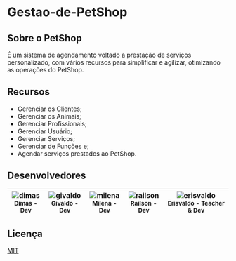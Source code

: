 # Gestao-de-PetShop
<p align="center">
  <a href="https://github.com/implementacaoteste/TEC.2022.1.105.Gestao-de-PetShop">
   </a>
</p>

## Sobre o PetShop

É um sistema de agendamento voltado a prestação de serviços personalizado, com vários recursos para simplificar e agilizar, otimizando as operações do PetShop.

## Recursos

- Gerenciar os Clientes;
- Gerenciar os Animais;
- Gerenciar Profissionais;
- Gerenciar Usuário;
- Gerenciar Serviços;
- Gerenciar de Funções e;
- Agendar serviços prestados ao PetShop.

## Desenvolvedores
<!-- ALL-CONTRIBUTORS-LIST:START - Do not remove or modify this section -->
<!-- prettier-ignore -->
![dimas](https://github.com/DimasMota.png)<br /><sub><b>Dimas - Dev</b></sub> |![givaldo](https://github.com/givacombr.png)<br /><sub><b>Givaldo - Dev</b></sub> |![milena](https://github.com/milenacalacio.png)<br /><sub><b>Milena - Dev</b></sub> |![railson](https://github.com/railsonsousa10.png)<br /><sub><b>Railson - Dev</b></sub> |![erisvaldo](https://github.com/implementacaoteste.png)<br /><sub><b>Erisvaldo - Teacher & Dev</b></sub>
 |:-----------------------------:|:-----------------------------:|:-----------------------------:|:-----------------------------:|:-----------------------------:|

<!-- ALL-CONTRIBUTORS-LIST:END -->

## Licença

[MIT](https://choosealicense.com/licenses/mit/)
